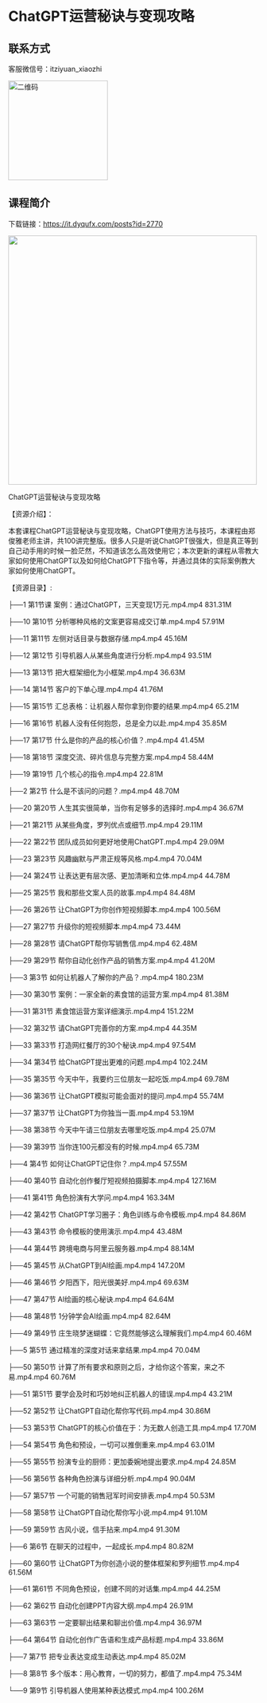 # ChatGPT运营秘诀与变现攻略

## 联系方式

客服微信号：itziyuan_xiaozhi

<img src="https://ziyuanyun.oss-cn-guangzhou.aliyuncs.com/common/20240614073449/666b82192834a.jpg" width="200" height="200" alt="二维码">

## 课程简介

下载链接：https://it.dyqufx.com/posts?id=2770

<img src="https://ziyuanyun.oss-cn-guangzhou.aliyuncs.com/yun/20240515184307/664491bba47a1.jpg" width="500" alt="">

  ChatGPT运营秘诀与变现攻略



 【资源介绍】：

 本套课程ChatGPT运营秘诀与变现攻略，ChatGPT使用方法与技巧，本课程由郑俊雅老师主讲，共100讲完整版。很多人只是听说ChatGPT很强大，但是真正等到自己动手用的时候一脸茫然，不知道该怎么高效使用它；本次更新的课程从零教大家如何使用ChatGPT以及如何给ChatGPT下指令等，并通过具体的实际案例教大家如何使用ChatGPT。

 【资源目录】:

 ├──1 第1节课 案例：通过ChatGPT，三天变现1万元.mp4.mp4 831.31M

 ├──10 第10节 分析哪种风格的文案更容易成交订单.mp4.mp4 57.91M

 ├──11 第11节 左侧对话目录与数据存储.mp4.mp4 45.16M

 ├──12 第12节 引导机器人从某些角度进行分析.mp4.mp4 93.51M

 ├──13 第13节 把大框架细化为小框架.mp4.mp4 36.63M

 ├──14 第14节 客户的下单心理.mp4.mp4 41.76M

 ├──15 第15节 汇总表格：让机器人帮你拿到你要的结果.mp4.mp4 65.21M

 ├──16 第16节 机器人没有任何抱怨，总是全力以赴.mp4.mp4 35.85M

 ├──17 第17节 什么是你的产品的核心价值？.mp4.mp4 41.45M

 ├──18 第18节 深度交流、碎片信息与完整方案.mp4.mp4 58.44M

 ├──19 第19节 几个核心的指令.mp4.mp4 22.81M

 ├──2 第2节 什么是不该问的问题？.mp4.mp4 48.70M

 ├──20 第20节 人生其实很简单，当你有足够多的选择时.mp4.mp4 36.67M

 ├──21 第21节 从某些角度，罗列优点或细节.mp4.mp4 29.11M

 ├──22 第22节 团队成员如何更好地使用ChatGPT.mp4.mp4 29.09M

 ├──23 第23节 风趣幽默与严肃正规等风格.mp4.mp4 70.04M

 ├──24 第24节 让表达更有层次感、更加清晰和立体.mp4.mp4 44.78M

 ├──25 第25节 我和那些文案人员的故事.mp4.mp4 84.48M

 ├──26 第26节 让ChatGPT为你创作短视频脚本.mp4.mp4 100.56M

 ├──27 第27节 升级你的短视频脚本.mp4.mp4 73.44M

 ├──28 第28节 请ChatGPT帮你写销售信.mp4.mp4 62.48M

 ├──29 第29节 帮你自动化创作产品的销售方案.mp4.mp4 41.20M

 ├──3 第3节 如何让机器人了解你的产品？.mp4.mp4 180.23M

 ├──30 第30节 案例：一家全新的素食馆的运营方案.mp4.mp4 81.38M

 ├──31 第31节 素食馆运营方案详细演示.mp4.mp4 151.22M

 ├──32 第32节 请ChatGPT完善你的方案.mp4.mp4 44.35M

 ├──33 第33节 打造网红餐厅的30个秘诀.mp4.mp4 97.54M

 ├──34 第34节 给ChatGPT提出更难的问题.mp4.mp4 102.24M

 ├──35 第35节 今天中午，我要约三位朋友一起吃饭.mp4.mp4 69.78M

 ├──36 第36节 让ChatGPT模拟可能会面对的提问.mp4.mp4 55.74M

 ├──37 第37节 让ChatGPT为你独当一面.mp4.mp4 53.19M

 ├──38 第38节 今天中午请三位朋友去哪里吃饭.mp4.mp4 25.07M

 ├──39 第39节 当你连100元都没有的时候.mp4.mp4 65.73M

 ├──4 第4节 如何让ChatGPT记住你？.mp4.mp4 57.55M

 ├──40 第40节 自动化创作餐厅短视频拍摄脚本.mp4.mp4 127.16M

 ├──41 第41节 角色扮演有大学问.mp4.mp4 163.34M

 ├──42 第42节 ChatGPT学习圈子：角色训练与命令模板.mp4.mp4 84.86M

 ├──43 第43节 命令模板的使用演示.mp4.mp4 43.48M

 ├──44 第44节 跨境电商与阿里云服务器.mp4.mp4 88.14M

 ├──45 第45节 从ChatGPT到AI绘画.mp4.mp4 147.20M

 ├──46 第46节 夕阳西下，阳光很美好.mp4.mp4 69.63M

 ├──47 第47节 AI绘画的核心秘诀.mp4.mp4 64.64M

 ├──48 第48节 1分钟学会AI绘画.mp4.mp4 82.64M

 ├──49 第49节 庄生晓梦迷蝴蝶：它竟然能够这么理解我们.mp4.mp4 60.46M

 ├──5 第5节 通过精准的深度对话来拿结果.mp4.mp4 70.04M

 ├──50 第50节 计算了所有要求和原则之后，才给你这个答案，来之不易.mp4.mp4 60.76M

 ├──51 第51节 要学会及时和巧妙地纠正机器人的错误.mp4.mp4 43.21M

 ├──52 第52节 让ChatGPT自动化帮你写代码.mp4.mp4 30.86M

 ├──53 第53节 ChatGPT的核心价值在于：为无数人创造工具.mp4.mp4 17.70M

 ├──54 第54节 角色和预设，一切可以推倒重来.mp4.mp4 63.01M

 ├──55 第55节 扮演专业的厨师：更加委婉地提出要求.mp4.mp4 24.85M

 ├──56 第56节 各种角色扮演与详细分析.mp4.mp4 90.04M

 ├──57 第57节 一个可能的销售冠军时间安排表.mp4.mp4 50.53M

 ├──58 第58节 让ChatGPT自动化帮你写小说.mp4.mp4 91.10M

 ├──59 第59节 古风小说，信手拈来.mp4.mp4 91.30M

 ├──6 第6节 在聊天的过程中，一起成长.mp4.mp4 80.82M

 ├──60 第60节 让ChatGPT为你创造小说的整体框架和罗列细节.mp4.mp4 61.56M

 ├──61 第61节 不同角色预设，创建不同的对话集.mp4.mp4 44.25M

 ├──62 第62节 自动化创建PPT内容大纲.mp4.mp4 26.91M

 ├──63 第63节 一定要聊出结果和聊出价值.mp4.mp4 36.97M

 ├──64 第64节 自动化创作广告语和生成产品标题.mp4.mp4 33.86M

 ├──7 第7节 把专业表达变成生动表达.mp4.mp4 85.02M

 ├──8 第8节 多个版本：用心教育，一切的努力，都值了.mp4.mp4 75.34M

 └──9 第9节 引导机器人使用某种表达模式.mp4.mp4 100.26M

  